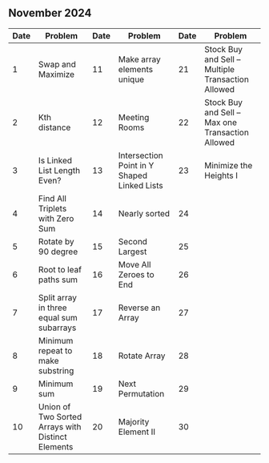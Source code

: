 ## November 2024

| Date | Problem                                           | Date | Problem                                     | Date | Problem                                           |
| ---- | ------------------------------------------------- | ---- | ------------------------------------------- | ---- | ------------------------------------------------- |
| 1    | Swap and Maximize                                 | 11   | Make array elements unique                  | 21   | Stock Buy and Sell – Multiple Transaction Allowed |
| 2    | Kth distance                                      | 12   | Meeting Rooms                               | 22   | Stock Buy and Sell – Max one Transaction Allowed  |
| 3    | Is Linked List Length Even?                       | 13   | Intersection Point in Y Shaped Linked Lists | 23   | Minimize the Heights I                            |
| 4    | Find All Triplets with Zero Sum                   | 14   | Nearly sorted                               | 24   |                                                   |
| 5    | Rotate by 90 degree                               | 15   | Second Largest                              | 25   |                                                   |
| 6    | Root to leaf paths sum                            | 16   | Move All Zeroes to End                      | 26   |                                                   |
| 7    | Split array in three equal sum subarrays          | 17   | Reverse an Array                            | 27   |                                                   |
| 8    | Minimum repeat to make substring                  | 18   | Rotate Array                                | 28   |                                                   |
| 9    | Minimum sum                                       | 19   | Next Permutation                            | 29   |                                                   |
| 10   | Union of Two Sorted Arrays with Distinct Elements | 20   | Majority Element II                         | 30   |                                                   |
